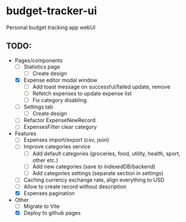 # budget-tracker-ui
Personal budget tracking app webUI

## TODO:
- Pages/components
    - [ ] Statistics page
        - [ ] Create design
    - [X] Expense editor modal window
        - [ ] Add toast message on successful/failed update, remove
        - [ ] Refetch expenses to update expense list
        - [ ] Fix category disabling
    - [ ] Settings tab
        - [ ] Create design
    - [ ] Refactor ExpenseNewRecord
    - [ ] ExpensesFilter clear category
- Features
    - [ ] Expenses import/export (csv, json)
    - [ ] Improve categories service
        - [ ] Add default categories (groceries, food, utility, health, sport, other etc.)
        - [ ] Add new categories (save to indexedDB/backend)
        - [ ] Add categories settings (separate section in settings)
    - [ ] Caching currency exchange rate, align everything to USD
    - [ ] Allow to create record without description
    - [X] Expenses pagination
- Other
    - [ ] Migrate to Vite
    - [x] Deploy to github pages